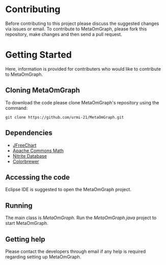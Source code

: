 # Contributing

Before contributing to this project please discuss the suggested changes via issues or email.
To contribute to MetaOmGraph, please fork this repository, make changes and then send a pull request.


# Getting Started
Here, information is provided for contributers who would like to contribute to MetaOmGraph.


## Cloning MetaOmGraph
To download the code please clone MetaOmGraph's repository using the command:

```
git clone https://github.com/urmi-21/MetaOmGraph.git
```

## Dependencies
* [JFreeChart](https://github.com/jfree/jfreechart)
* [Apache Commons Math](https://github.com/apache/commons-math)
* [Nitrite Database](https://github.com/dizitart/nitrite-database)
* [Colorbrewer](https://github.com/rcsb/colorbrewer)

## Accessing the code
Eclipse IDE is suggested to open the MetaOmGraph project.

## Running
The main class is _MetaOmGraph_. Run the _MetaOmGraph.java_ project to start MetaOmGraph.

## Getting help
Please contact the developers through email if any help is required regarding setting up MetaOmGraph.